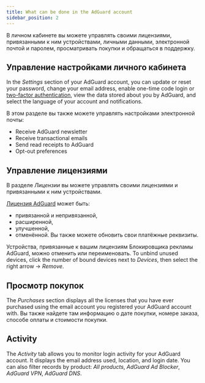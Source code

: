 ```yaml
---
title: What can be done in the AdGuard account
sidebar_position: 2
---
```


В личном кабинете вы можете управлять своими лицензиями, привязанными к ним устройствами, личными данными, электронной почтой и паролем, просматривать покупки и обращаться в поддержку.

## Управление настройками личного кабинета

In the *Settings* section of your AdGuard account, you can update or reset your password, change your email address, enable one-time code login or [two-factor authentication](../2fa), view the data stored about you by AdGuard, and select the language of your account and notifications.

В этом разделе вы также можете управлять настройками электронной почты:

- Receive AdGuard newsletter
- Receive transactional emails
- Send read receipts to AdGuard
- Opt-out preferences

## Управление лицензиями

В разделе *Лицензии* вы можете управлять своими лицензиями и привязанными к ним устройствами.

[Лицензия AdGuard](../../license/what-is) может быть:

- привязанной и непривязанной,
- расширенной,
- улучшенной,
- отменённой. Вы также можете обновить свои платёжные реквизиты.

Устройства, привязанные к вашим лицензиям Блокировщика рекламы AdGuard, можно отменить или переименовать. To unbind unused devices, click the number of bound devices next to *Devices*, then select the right arrow → *Remove*.

## Просмотр покупок

The *Purchases* section displays all the licenses that you have ever purchased using the email account you registered your AdGuard account with. Вы также найдете там информацию о дате покупки, номере заказа, способе оплаты и стоимости покупки.

## Activity

The *Activity* tab allows you to monitor login activity for your AdGuard account. It displays the email address used, location, and login date. You can also filter records by product: *All products*, *AdGuard Ad Blocker*, *AdGuard VPN*, *AdGuard DNS*.
